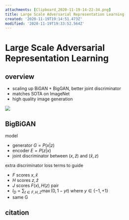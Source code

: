 ```yaml
---
attachments: [Clipboard_2020-11-19-14-22-34.png]
title: Large Scale Adversarial Representation Learning
created: '2020-11-19T19:14:51.473Z'
modified: '2020-11-19T19:33:52.564Z'
---
```


# Large Scale Adversarial Representation Learning

## overview

- scaling up BiGAN + BigGAN, better joint discriminator
- matches SOTA on ImageNet
- high quality image generation

![](@attachment/Clipboard_2020-11-19-14-22-34.png)

## BigBiGAN
model
- generator $G = P(x|z)$
- encoder $E = P(z|x)$
- joint discriminator between $(x,\hat z)$ and $(\hat x, z)$

extra discriminator loss terms to guide 
- $F$ scores $x,\hat x$
- $H$ scores $z, \hat z$
- $J$ scores $F(x),H(z)$ pair
- $l_{D} = \sum_{t \in F,H,Z} \max(0, 1 - y t)$ where $y \in \{-1,+1\}$ 
- same G

## citation

```
```
